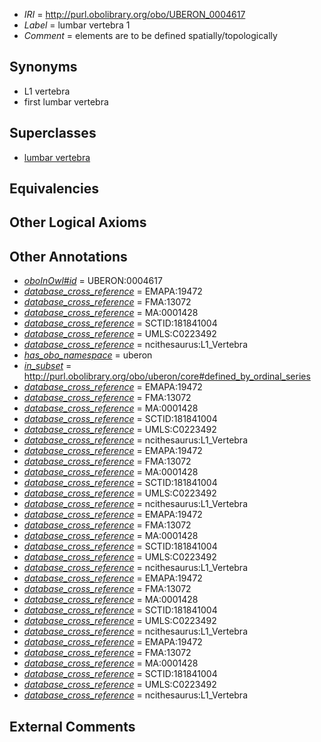  * *IRI* = http://purl.obolibrary.org/obo/UBERON_0004617
 * *Label* = lumbar vertebra 1
 * *Comment* = elements are to be defined spatially/topologically

## Synonyms

 * L1 vertebra
 * first lumbar vertebra

## Superclasses

 * [lumbar vertebra](../../UBERON/14/UBERON_0002414.md)

## Equivalencies


## Other Logical Axioms


## Other Annotations

 * *[oboInOwl#id](../../id/oboInOwl#id.md)* = UBERON:0004617
 * *[database_cross_reference](../../ef/oboInOwl#hasDbXref.md)* = EMAPA:19472
 * *[database_cross_reference](../../ef/oboInOwl#hasDbXref.md)* = FMA:13072
 * *[database_cross_reference](../../ef/oboInOwl#hasDbXref.md)* = MA:0001428
 * *[database_cross_reference](../../ef/oboInOwl#hasDbXref.md)* = SCTID:181841004
 * *[database_cross_reference](../../ef/oboInOwl#hasDbXref.md)* = UMLS:C0223492
 * *[database_cross_reference](../../ef/oboInOwl#hasDbXref.md)* = ncithesaurus:L1_Vertebra
 * *[has_obo_namespace](../../ce/oboInOwl#hasOBONamespace.md)* = uberon
 * *[in_subset](../../et/oboInOwl#inSubset.md)* = http://purl.obolibrary.org/obo/uberon/core#defined_by_ordinal_series
 * *[database_cross_reference](../../ef/oboInOwl#hasDbXref.md)* = EMAPA:19472
 * *[database_cross_reference](../../ef/oboInOwl#hasDbXref.md)* = FMA:13072
 * *[database_cross_reference](../../ef/oboInOwl#hasDbXref.md)* = MA:0001428
 * *[database_cross_reference](../../ef/oboInOwl#hasDbXref.md)* = SCTID:181841004
 * *[database_cross_reference](../../ef/oboInOwl#hasDbXref.md)* = UMLS:C0223492
 * *[database_cross_reference](../../ef/oboInOwl#hasDbXref.md)* = ncithesaurus:L1_Vertebra
 * *[database_cross_reference](../../ef/oboInOwl#hasDbXref.md)* = EMAPA:19472
 * *[database_cross_reference](../../ef/oboInOwl#hasDbXref.md)* = FMA:13072
 * *[database_cross_reference](../../ef/oboInOwl#hasDbXref.md)* = MA:0001428
 * *[database_cross_reference](../../ef/oboInOwl#hasDbXref.md)* = SCTID:181841004
 * *[database_cross_reference](../../ef/oboInOwl#hasDbXref.md)* = UMLS:C0223492
 * *[database_cross_reference](../../ef/oboInOwl#hasDbXref.md)* = ncithesaurus:L1_Vertebra
 * *[database_cross_reference](../../ef/oboInOwl#hasDbXref.md)* = EMAPA:19472
 * *[database_cross_reference](../../ef/oboInOwl#hasDbXref.md)* = FMA:13072
 * *[database_cross_reference](../../ef/oboInOwl#hasDbXref.md)* = MA:0001428
 * *[database_cross_reference](../../ef/oboInOwl#hasDbXref.md)* = SCTID:181841004
 * *[database_cross_reference](../../ef/oboInOwl#hasDbXref.md)* = UMLS:C0223492
 * *[database_cross_reference](../../ef/oboInOwl#hasDbXref.md)* = ncithesaurus:L1_Vertebra
 * *[database_cross_reference](../../ef/oboInOwl#hasDbXref.md)* = EMAPA:19472
 * *[database_cross_reference](../../ef/oboInOwl#hasDbXref.md)* = FMA:13072
 * *[database_cross_reference](../../ef/oboInOwl#hasDbXref.md)* = MA:0001428
 * *[database_cross_reference](../../ef/oboInOwl#hasDbXref.md)* = SCTID:181841004
 * *[database_cross_reference](../../ef/oboInOwl#hasDbXref.md)* = UMLS:C0223492
 * *[database_cross_reference](../../ef/oboInOwl#hasDbXref.md)* = ncithesaurus:L1_Vertebra
 * *[database_cross_reference](../../ef/oboInOwl#hasDbXref.md)* = EMAPA:19472
 * *[database_cross_reference](../../ef/oboInOwl#hasDbXref.md)* = FMA:13072
 * *[database_cross_reference](../../ef/oboInOwl#hasDbXref.md)* = MA:0001428
 * *[database_cross_reference](../../ef/oboInOwl#hasDbXref.md)* = SCTID:181841004
 * *[database_cross_reference](../../ef/oboInOwl#hasDbXref.md)* = UMLS:C0223492
 * *[database_cross_reference](../../ef/oboInOwl#hasDbXref.md)* = ncithesaurus:L1_Vertebra

## External Comments

